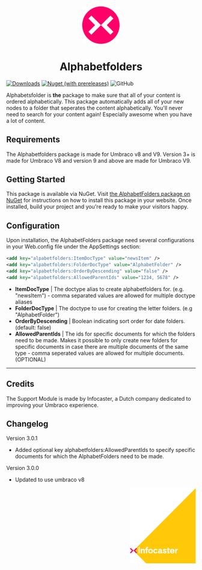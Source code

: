 <h3 align="center">
<img height="100" src="docs/assets/infocaster_nuget_pink.svg">
</h3>

<h1 align="center">
Alphabetfolders
</h1>

[![Downloads](https://img.shields.io/nuget/dt/Infocaster.Umbraco.AlphabetFolders?color=ffc800)](https://www.nuget.org/packages/Infocaster.Umbraco.AlphabetFolders/)
[![Nuget (with prereleases)](https://img.shields.io/nuget/vpre/Infocaster.Umbraco.AlphabetFolders?color=ff0069)](https://www.nuget.org/packages/Infocaster.Umbraco.AlphabetFolders/)
![GitHub](https://img.shields.io/github/license/Infocaster/DateFolders?color=ffc800)

Alphabetsfolder is <b>the</b> package to make sure that all of your content is ordered alphabetically.
This package automatically adds all of your new nodes to a folder that seperates the content alphabetically.
You'll never need to search for your content again! Especially awesome when you have a lot of content.

## Requirements
The Alphabetfolders package is made for Umbraco v8 and V9.
Version 3+ is made for Umbraco V8 and version 9 and above are made for Umbraco V9.

## Getting Started
This package is available via NuGet. Visit [the AlphabetFolders package on NuGet](https://www.nuget.org/packages/Infocaster.Umbraco.AlphabetFolders/) for instructions on how to install this package in your website.
Once installed, build your project and you're ready to make your visitors happy.

## Configuration
Upon installation, the AlphabetFolders package need several configurations in your Web.config file under the AppSettings section:

```xml
<add key="alpabetfolders:ItemDocType" value="newsItem" />
<add key="alpabetfolders:FolderDocType" value="AlphabetFolder" />
<add key="alpabetfolders:OrderByDescending" value="false" />
<add key="alpabetfolders:AllowedParentIds" value="1234, 5678" />
```

- **ItemDocType** | The doctype alias to create alphabetfolders for. (e.g. "newsItem") - comma separated values are allowed for multiple doctype aliases 
- **FolderDocType** | The doctype to use for creating the letter folders. (e.g "AlphabetFolder")
- **OrderByDescending** | Boolean indicating sort order for date folders. (default: false)
- **AllowedParentIds** | The ids for specific documents for which the folders need to be made. Makes it possible to only create new folders for specific documents in case there are multiple documents of the same type - comma seperated values are allowed for multiple documents. (OPTIONAL)


-----

## Credits ##
The Support Module is made by Infocaster, a Dutch company dedicated to improving your Umbraco experience.

## Changelog
Version 3.0.1
- Added optional key alphabetfolders:AllowedParentIds to specify specific documents for which the AlphabetFolders need to be made.

Version 3.0.0
- Updated to use umbraco v8

<a href="https://infocaster.net">
<img align="right" height="200" src="docs/assets/Infocaster_Corner.png">
</a>